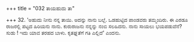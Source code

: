 +++
title = "032 ತಾಯಹುದು ತಾ"

+++
32. 'ಅಹುದು ನೀನು ನನ್ನ ತಾಯಿ. ಅದನ್ನು ನಾನು ಬಲ್ಲೆ. ಒಡಹುಟ್ಟಿದ ಪಾಂಡವರು ತಮ್ಮಂದಿರು. ಈ ಎರಡೂ ರಾಜರಲ್ಲಿ ಪಟ್ಟದ ಹಿರಿಯನು ನಾನು. ಕುರುರಾಜನು ನನ್ನನ್ನು ನಂಬಿ ಸಲಹಿದನು. ನಾನು ಸಾಯಲು ಭಯಪಡುವೆನೆ? ಸುಡು ! ಇದು ಯಾವ ತರಹದ ಬಾಳು. ಕೃತಘ್ನತೆಗೆ ಗತಿ ಎಲ್ಲಿದೆ' ಎಂದನು.